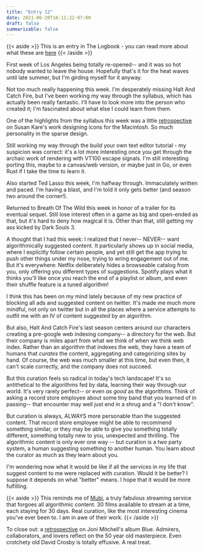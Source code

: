 ```yaml
---
title: "Entry 12"
date: 2021-06-20T16:11:22-07:00
draft: false
summarizable: false
---
```


{{< aside >}} This is an entry in The Logbook - you can read more about what these are [here](/posts/logbook) {{< /aside >}}

First week of Los Angeles being totally re-opened-- and it was so hot nobody wanted to leave the house. Hopefully that's it for the heat waves until late summer, but I'm girding myself for it anyway.  

Not too much really happening this week. I'm desperately missing Halt And Catch Fire, but I've been working my way through the syllabus, which has actually been really fantastic. I'll have to look more into the person who created it; I'm fascinated about what else I could learn from them.

One of the highlights from the syllabus this week was a little [retrospective](https://milanote.com/the-work/the-story-behind-susan-kares-iconic-design-work-for-apple) on Susan Kare's work designing icons for the Macintosh. So much personality in the sparse design.

Still working my way through the build your own text editor tutorial - my suspicion was correct: it's a lot more interesting once you get through the archaic work of rendering with VT100 escape signals. I'm still interesting porting this, maybe to a canvas/web version, or maybe just in Go, or even Rust if I take the time to learn it.

Also started Ted Lasso this week, I'm halfway through. Immaculately written and paced. I'm having a blast, and I'm told it only gets better (and season two around the corner!).

Returned to Breath Of The Wild this week in honor of a trailer for its eventual sequel. Still lose interest often in a game as big and open-ended as that, but it's hard to deny how magical it is. Other than that, still getting my ass kicked by Dark Souls 3.

A thought that I had this week: I realized that I never-- NEVER-- want algorithmically suggested content. It particularly shows up in social media, where I explicitly follow certain people, and yet still get the app trying to push other things under my nose, trying to wring engagement out of me. But it's everywhere: Netflix deliberately hides a browseable catalog from you, only offering you different types of suggestions. Spotify plays what it thinks you'll like once you reach the end of a playlist or album, and even their shuffle feature is a tuned algorithm!

I think this has been on my mind lately because of my new practice of blocking all ads and suggested content on twitter. It's made me much more mindful, not only on twitter but in all the places where a service attempts to outfit me with an IV of content suggested by an algorithm.

But also, Halt And Catch Fire's last season centers around our characters creating a pre-google web indexing company-- a directory for the web. But their company is miles apart from what we think of when we think web index. Rather than an algorithm that indexes the web, they have a team of humans that _curates_ the content, aggregating and categorizing sites by hand. Of course, the web was much smaller at this time, but even then, it can't scale correctly, and the company does not succeed.

But this curation feels so radical in today's tech landscape! It's so antithetical to the algorithms fed by data, learning their way through our world. It's very rarely perfect-- or even _as good_ as the algorithms. Think of asking a record store employee about some tiny band that you learned of in passing-- that encounter may well just end in a shrug and a "I don't know".

But curation is always, ALWAYS more personable than the suggested content. That record store employee might be able to recommend something similar, or they may be able to give you something totally different, something totally new to you, unexpected and thrilling. The algorithmic content is only ever one way -- but curation is a two party system, a human suggesting something to another human. You learn about the curator as much as they learn about you.

I'm wondering now what it would be like if all the services in my life that suggest content to me were replaced with curation. Would it be better? I suppose it depends on what "better" means. I hope that it would be more fulfilling.

{{< aside >}} This reminds me of [Mubi](https://mubi.com/), a truly fabulous streaming service that forgoes all algorithmic content. 30 films available to stream at a time, each staying for 30 days. Real curation, like the most interesting cinema you've ever been to. I am in awe of their work. {{< /aside >}}

To close out: a [retrospective](https://www.nytimes.com/interactive/2021/06/20/arts/music/joni-mitchell-blue.html) on Joni Mitchell's album Blue. Admirers, collaborators, and lovers reflect on the 50 year old masterpiece. Even crotchety old David Crosby is totally effusive. A real treat.
